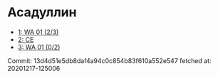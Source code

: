 # Асадуллин
- [1: WA 01 (2/3)](1.md)
- [2: CE](2.md)
- [3: WA 01 (0/2)](3.md)

Commit: 13d4d51e5db8daf4a94c0c854b83f610a552e547
 fetched at: 20201217-125006

